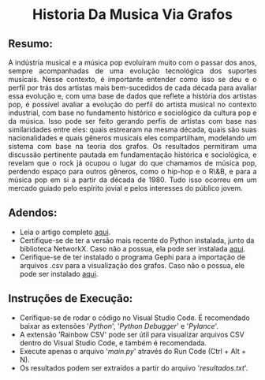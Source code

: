 <h1 align="center">
    <b>Historia Da Musica Via Grafos</b>
</h1>


## Resumo:

<p align="justify">
A indústria musical e a música pop evoluíram muito com o passar dos anos, sempre acompanhadas de uma evolução tecnológica dos suportes musicais. Nesse contexto, é importante entender como isso se deu e o perfil por trás dos artistas mais bem-sucedidos de cada década para avaliar essa evolução e, com uma base de dados que reflete a história dos artistas pop, é possível avaliar a evolução do perfil do artista musical no contexto industrial, com base no fundamento histórico e sociológico da cultura pop e da música. Isso pode ser feito gerando perfis de artistas com base nas similaridades entre eles: quais estrearam na mesma década, quais são suas nacionalidades e quais gêneros musicais eles compartilham, modelando um sistema com base na teoria dos grafos. Os resultados permitiram uma discussão pertinente pautada em fundamentação histórica e sociológica, e revelam que o rock já ocupou o lugar do que chamamos de música pop, perdendo espaço para outros gêneros, como o hip-hop e o R\&B, e para a música pop em si a partir da década de 1980. Tudo isso ocorreu em um mercado guiado pelo espírito jovial e pelos interesses do público jovem.
</p>

## Adendos:
- Leia o artigo completo [aqui](https://github.com/samuelsilvg/HistoriaDaMusicaViaGrafos/blob/main/read_me/An%C3%A1lise%20Hist%C3%B3ria%20da%20Ind%C3%BAstria%20Musical%20via%20Grafos%20-%20Samuel%20Silva.pdf).
- Certifique-se de ter a versão mais recente do Python instalada, junto da biblioteca NetworkX. Caso não a possua, ela pode ser instalada [aqui](https://networkx.org/documentation/stable/install.html).
- Cerifique-se de ter instalado o programa Gephi para a importação de arquivos .csv para a visualização dos grafos. Caso não o possua, ele pode ser instalado [aqui](https://gephi.org/users/download/).

## Instruções de Execução:
- Cerifique-se de rodar o código no Visual Studio Code. É recomendado baixar as extensões '_Python_', '_Python Debugger_' e '_Pylance_'. 
- A extensão 'Rainbow CSV' pode ser útil para visualizar arquivos CSV dentro do Visual Studio Code, e também é recomendada.
- Execute apenas o arquivo '_main.py_' através do Run Code (Ctrl + Alt + N).
- Os resultados podem ser extraídos a partir do arquivo '_resultados.txt_'.
